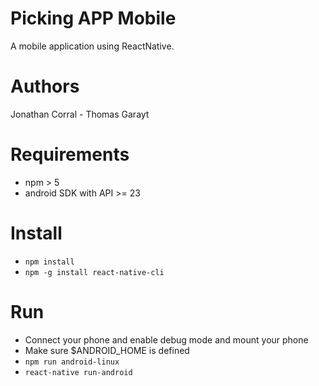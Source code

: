 # Picking APP Mobile

A mobile application using ReactNative.


# Authors
Jonathan Corral - Thomas Garayt


# Requirements
- npm > 5
- android SDK with API >= 23


# Install
- `npm install`
- `npm -g install react-native-cli`


# Run
- Connect your phone and enable debug mode and mount your phone
- Make sure $ANDROID_HOME is defined
- `npm run android-linux`
- `react-native run-android`

